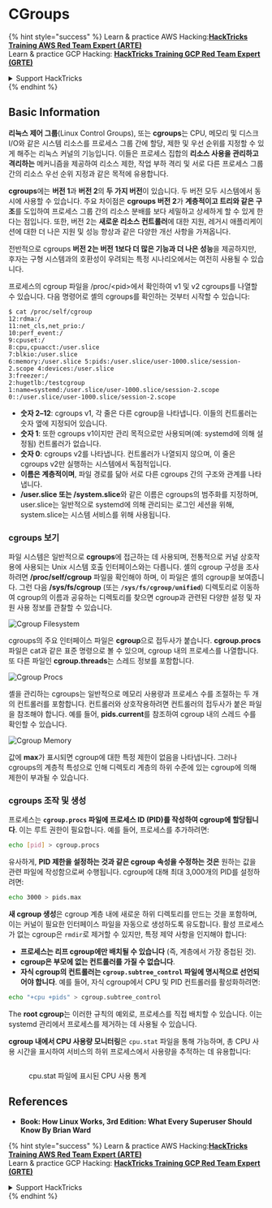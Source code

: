 # CGroups

{% hint style="success" %}
Learn & practice AWS Hacking:<img src="/.gitbook/assets/arte.png" alt="" data-size="line">[**HackTricks Training AWS Red Team Expert (ARTE)**](https://training.hacktricks.xyz/courses/arte)<img src="/.gitbook/assets/arte.png" alt="" data-size="line">\
Learn & practice GCP Hacking: <img src="/.gitbook/assets/grte.png" alt="" data-size="line">[**HackTricks Training GCP Red Team Expert (GRTE)**<img src="/.gitbook/assets/grte.png" alt="" data-size="line">](https://training.hacktricks.xyz/courses/grte)

<details>

<summary>Support HackTricks</summary>

* Check the [**subscription plans**](https://github.com/sponsors/carlospolop)!
* **Join the** 💬 [**Discord group**](https://discord.gg/hRep4RUj7f) or the [**telegram group**](https://t.me/peass) or **follow** us on **Twitter** 🐦 [**@hacktricks\_live**](https://twitter.com/hacktricks\_live)**.**
* **Share hacking tricks by submitting PRs to the** [**HackTricks**](https://github.com/carlospolop/hacktricks) and [**HackTricks Cloud**](https://github.com/carlospolop/hacktricks-cloud) github repos.

</details>
{% endhint %}

## Basic Information

**리눅스 제어 그룹**(Linux Control Groups), 또는 **cgroups**는 CPU, 메모리 및 디스크 I/O와 같은 시스템 리소스를 프로세스 그룹 간에 할당, 제한 및 우선 순위를 지정할 수 있게 해주는 리눅스 커널의 기능입니다. 이들은 프로세스 집합의 **리소스 사용을 관리하고 격리하는** 메커니즘을 제공하여 리소스 제한, 작업 부하 격리 및 서로 다른 프로세스 그룹 간의 리소스 우선 순위 지정과 같은 목적에 유용합니다.

**cgroups**에는 **버전 1**과 **버전 2**의 **두 가지 버전**이 있습니다. 두 버전 모두 시스템에서 동시에 사용할 수 있습니다. 주요 차이점은 **cgroups 버전 2**가 **계층적이고 트리와 같은 구조**를 도입하여 프로세스 그룹 간의 리소스 분배를 보다 세밀하고 상세하게 할 수 있게 한다는 점입니다. 또한, 버전 2는 **새로운 리소스 컨트롤러**에 대한 지원, 레거시 애플리케이션에 대한 더 나은 지원 및 성능 향상과 같은 다양한 개선 사항을 가져옵니다.

전반적으로 cgroups **버전 2는 버전 1보다 더 많은 기능과 더 나은 성능**을 제공하지만, 후자는 구형 시스템과의 호환성이 우려되는 특정 시나리오에서는 여전히 사용될 수 있습니다.

프로세스의 cgroup 파일을 /proc/\<pid>에서 확인하여 v1 및 v2 cgroups를 나열할 수 있습니다. 다음 명령어로 셸의 cgroups를 확인하는 것부터 시작할 수 있습니다:
```shell-session
$ cat /proc/self/cgroup
12:rdma:/
11:net_cls,net_prio:/
10:perf_event:/
9:cpuset:/
8:cpu,cpuacct:/user.slice
7:blkio:/user.slice
6:memory:/user.slice 5:pids:/user.slice/user-1000.slice/session-2.scope 4:devices:/user.slice
3:freezer:/
2:hugetlb:/testcgroup
1:name=systemd:/user.slice/user-1000.slice/session-2.scope
0::/user.slice/user-1000.slice/session-2.scope
```
* **숫자 2–12**: cgroups v1, 각 줄은 다른 cgroup을 나타냅니다. 이들의 컨트롤러는 숫자 옆에 지정되어 있습니다.
* **숫자 1**: 또한 cgroups v1이지만 관리 목적으로만 사용되며(예: systemd에 의해 설정됨) 컨트롤러가 없습니다.
* **숫자 0**: cgroups v2를 나타냅니다. 컨트롤러가 나열되지 않으며, 이 줄은 cgroups v2만 실행하는 시스템에서 독점적입니다.
* **이름은 계층적이며**, 파일 경로를 닮아 서로 다른 cgroups 간의 구조와 관계를 나타냅니다.
* **/user.slice 또는 /system.slice**와 같은 이름은 cgroups의 범주화를 지정하며, user.slice는 일반적으로 systemd에 의해 관리되는 로그인 세션을 위해, system.slice는 시스템 서비스를 위해 사용됩니다.

### cgroups 보기

파일 시스템은 일반적으로 **cgroups**에 접근하는 데 사용되며, 전통적으로 커널 상호작용에 사용되는 Unix 시스템 호출 인터페이스와는 다릅니다. 셸의 cgroup 구성을 조사하려면 **/proc/self/cgroup** 파일을 확인해야 하며, 이 파일은 셸의 cgroup을 보여줍니다. 그런 다음 **/sys/fs/cgroup** (또는 **`/sys/fs/cgroup/unified`**) 디렉토리로 이동하여 cgroup의 이름과 공유하는 디렉토리를 찾으면 cgroup과 관련된 다양한 설정 및 자원 사용 정보를 관찰할 수 있습니다.

![Cgroup Filesystem](<../../../.gitbook/assets/image (1128).png>)

cgroups의 주요 인터페이스 파일은 **cgroup**으로 접두사가 붙습니다. **cgroup.procs** 파일은 cat과 같은 표준 명령으로 볼 수 있으며, cgroup 내의 프로세스를 나열합니다. 또 다른 파일인 **cgroup.threads**는 스레드 정보를 포함합니다.

![Cgroup Procs](<../../../.gitbook/assets/image (281).png>)

셸을 관리하는 cgroups는 일반적으로 메모리 사용량과 프로세스 수를 조절하는 두 개의 컨트롤러를 포함합니다. 컨트롤러와 상호작용하려면 컨트롤러의 접두사가 붙은 파일을 참조해야 합니다. 예를 들어, **pids.current**를 참조하여 cgroup 내의 스레드 수를 확인할 수 있습니다.

![Cgroup Memory](<../../../.gitbook/assets/image (677).png>)

값에 **max**가 표시되면 cgroup에 대한 특정 제한이 없음을 나타냅니다. 그러나 cgroups의 계층적 특성으로 인해 디렉토리 계층의 하위 수준에 있는 cgroup에 의해 제한이 부과될 수 있습니다.

### cgroups 조작 및 생성

프로세스는 **`cgroup.procs` 파일에 프로세스 ID (PID)를 작성하여 cgroup에 할당됩니다**. 이는 루트 권한이 필요합니다. 예를 들어, 프로세스를 추가하려면:
```bash
echo [pid] > cgroup.procs
```
유사하게, **PID 제한을 설정하는 것과 같은 cgroup 속성을 수정하는 것은** 원하는 값을 관련 파일에 작성함으로써 수행됩니다. cgroup에 대해 최대 3,000개의 PID를 설정하려면:
```bash
echo 3000 > pids.max
```
**새 cgroup 생성**은 cgroup 계층 내에 새로운 하위 디렉토리를 만드는 것을 포함하며, 이는 커널이 필요한 인터페이스 파일을 자동으로 생성하도록 유도합니다. 활성 프로세스가 없는 cgroup은 `rmdir`로 제거할 수 있지만, 특정 제약 사항을 인지해야 합니다:

* **프로세스는 리프 cgroup에만 배치될 수 있습니다** (즉, 계층에서 가장 중첩된 것).
* **cgroup은 부모에 없는 컨트롤러를 가질 수 없습니다**.
* **자식 cgroup의 컨트롤러는 `cgroup.subtree_control` 파일에 명시적으로 선언되어야 합니다**. 예를 들어, 자식 cgroup에서 CPU 및 PID 컨트롤러를 활성화하려면:
```bash
echo "+cpu +pids" > cgroup.subtree_control
```
The **root cgroup**는 이러한 규칙의 예외로, 프로세스를 직접 배치할 수 있습니다. 이는 systemd 관리에서 프로세스를 제거하는 데 사용될 수 있습니다.

**cgroup 내에서 CPU 사용량 모니터링**은 `cpu.stat` 파일을 통해 가능하며, 총 CPU 사용 시간을 표시하여 서비스의 하위 프로세스에서 사용량을 추적하는 데 유용합니다:

<figure><img src="../../../.gitbook/assets/image (908).png" alt=""><figcaption><p>cpu.stat 파일에 표시된 CPU 사용 통계</p></figcaption></figure>

## References

* **Book: How Linux Works, 3rd Edition: What Every Superuser Should Know By Brian Ward**

{% hint style="success" %}
Learn & practice AWS Hacking:<img src="/.gitbook/assets/arte.png" alt="" data-size="line">[**HackTricks Training AWS Red Team Expert (ARTE)**](https://training.hacktricks.xyz/courses/arte)<img src="/.gitbook/assets/arte.png" alt="" data-size="line">\
Learn & practice GCP Hacking: <img src="/.gitbook/assets/grte.png" alt="" data-size="line">[**HackTricks Training GCP Red Team Expert (GRTE)**<img src="/.gitbook/assets/grte.png" alt="" data-size="line">](https://training.hacktricks.xyz/courses/grte)

<details>

<summary>Support HackTricks</summary>

* Check the [**subscription plans**](https://github.com/sponsors/carlospolop)!
* **Join the** 💬 [**Discord group**](https://discord.gg/hRep4RUj7f) or the [**telegram group**](https://t.me/peass) or **follow** us on **Twitter** 🐦 [**@hacktricks\_live**](https://twitter.com/hacktricks\_live)**.**
* **Share hacking tricks by submitting PRs to the** [**HackTricks**](https://github.com/carlospolop/hacktricks) and [**HackTricks Cloud**](https://github.com/carlospolop/hacktricks-cloud) github repos.

</details>
{% endhint %}
